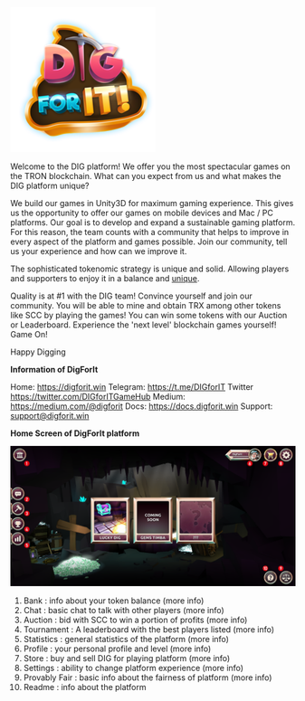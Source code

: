 ![alt text](../_media/logo.png "logo")

Welcome to the DIG platform! We offer you the most spectacular games on the TRON blockchain.
What can you expect from us and what makes the DIG platform unique?
 
We build our games in Unity3D for maximum gaming experience. This gives us the opportunity to offer our games on mobile devices and Mac / PC platforms.
Our goal is to develop and expand a sustainable gaming platform. For this reason, the team counts with a community that helps to improve in every aspect of the platform and games possible. Join our community,  tell us your experience and how can we improve it.
 
The sophisticated tokenomic strategy is unique and solid. Allowing players and supporters to enjoy it in a balance and [unique](https://medium.com/@digforit/scc-buy-back-and-burn-2b578932589f).
 
Quality is at #1 with the DIG team! Convince yourself and join our community. You will be able to mine and obtain TRX among other tokens like SCC by playing the games! You can win some tokens with our Auction or Leaderboard. Experience the 'next level' blockchain games yourself! Game On!
 
Happy Digging
 
 
**Information of DigForIt**
 
Home: https://digforit.win
Telegram: https://t.me/DIGforIT
Twitter https://twitter.com/DIGforITGameHub
Medium: https://medium.com/@digforit
Docs: https://docs.digforit.win
Support: support@digforit.win
 
  
**Home Screen of DigForIt platform**

![alt text](../_media/homescreen-nr.png "homescreen")

1. Bank : info about your token balance (more info)
2. Chat : basic chat to talk with other players (more info)
3. Auction : bid with SCC to win a portion of profits (more info)
4. Tournament : A leaderboard with the best players listed (more info)
5. Statistics : general statistics of the platform (more info)
6. Profile : your personal profile and level (more info)
7. Store : buy and sell DIG for playing platform (more info)
8. Settings : ability to change platform experience (more info)  
9. Provably Fair : basic info about the fairness of platform (more info)
10. Readme : info about the platform
